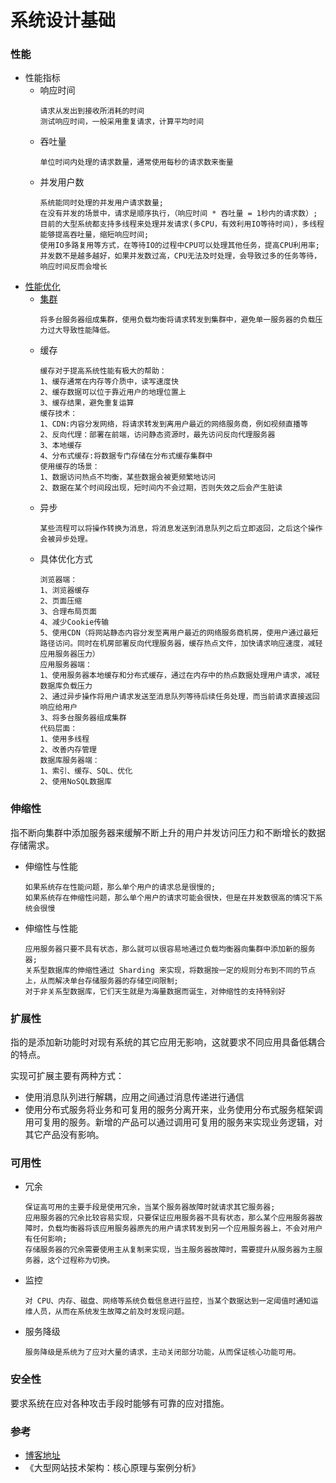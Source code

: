 # 系统设计基础
### 性能
* 性能指标
    * 响应时间
        ```
        请求从发出到接收所消耗的时间
        测试响应时间，一般采用重复请求，计算平均时间
        ```
    * 吞吐量
        ```
        单位时间内处理的请求数量，通常使用每秒的请求数来衡量
        ```
    * 并发用户数
        ```
        系统能同时处理的并发用户请求数量;
        在没有并发的场景中，请求是顺序执行，（响应时间 * 吞吐量 = 1秒内的请求数）;
        目前的大型系统都支持多线程来处理并发请求(多CPU，有效利用IO等待时间)，多线程能够提高吞吐量，缩短响应时间;
        使用IO多路复用等方式，在等待IO的过程中CPU可以处理其他任务，提高CPU利用率;
        并发数不是越多越好，如果并发数过高，CPU无法及时处理，会导致过多的任务等待，响应时间反而会增长
        ```
* [性能优化](性能优化.md)
    * [集群](集群.md)
        ```
        将多台服务器组成集群，使用负载均衡将请求转发到集群中，避免单一服务器的负载压力过大导致性能降低。
        ```
    * 缓存
        ```
        缓存对于提高系统性能有极大的帮助：
        1、缓存通常在内存等介质中，读写速度快
        2、缓存数据可以位于靠近用户的地理位置上
        3、缓存结果，避免重复运算
        缓存技术：
        1、CDN:内容分发网络，将请求转发到离用户最近的网络服务商，例如视频直播等
        2、反向代理：部署在前端，访问静态资源时，最先访问反向代理服务器
        3、本地缓存
        4、分布式缓存:将数据专门存储在分布式缓存集群中
        使用缓存的场景：
        1、数据访问热点不均衡，某些数据会被更频繁地访问
        2、数据在某个时间段出现，短时间内不会过期，否则失效之后会产生脏读
        ```
    * 异步
        ```
        某些流程可以将操作转换为消息，将消息发送到消息队列之后立即返回，之后这个操作会被异步处理。
        ```
    * 具体优化方式
        ```
        浏览器端：
        1、浏览器缓存
        2、页面压缩
        3、合理布局页面
        4、减少Cookie传输
        5、使用CDN（将网站静态内容分发至离用户最近的网络服务商机房，使用户通过最短路径访问。同时在机房部署反向代理服务器，缓存热点文件，加快请求响应速度，减轻应用服务器压力）
        应用服务器端：
        1、使用服务器本地缓存和分布式缓存，通过在内存中的热点数据处理用户请求，减轻数据库负载压力
        2、通过异步操作将用户请求发送至消息队列等待后续任务处理，而当前请求直接返回响应给用户
        3、将多台服务器组成集群
        代码层面：
        1、使用多线程
        2、改善内存管理
        数据库服务器端：
        1、索引、缓存、SQL、优化
        2、使用NoSQL数据库
        ```
### 伸缩性
指不断向集群中添加服务器来缓解不断上升的用户并发访问压力和不断增长的数据存储需求。
* 伸缩性与性能
    ```
    如果系统存在性能问题，那么单个用户的请求总是很慢的;
    如果系统存在伸缩性问题，那么单个用户的请求可能会很快，但是在并发数很高的情况下系统会很慢
    ```
* 伸缩性与性能
    ```
    应用服务器只要不具有状态，那么就可以很容易地通过负载均衡器向集群中添加新的服务器;
    关系型数据库的伸缩性通过 Sharding 来实现，将数据按一定的规则分布到不同的节点上，从而解决单台存储服务器的存储空间限制;
    对于非关系型数据库，它们天生就是为海量数据而诞生，对伸缩性的支持特别好
    ```
### 扩展性
指的是添加新功能时对现有系统的其它应用无影响，这就要求不同应用具备低耦合的特点。

实现可扩展主要有两种方式：

* 使用消息队列进行解耦，应用之间通过消息传递进行通信
* 使用分布式服务将业务和可复用的服务分离开来，业务使用分布式服务框架调用可复用的服务。新增的产品可以通过调用可复用的服务来实现业务逻辑，对其它产品没有影响。
### 可用性
* 冗余
    ```
    保证高可用的主要手段是使用冗余，当某个服务器故障时就请求其它服务器;
    应用服务器的冗余比较容易实现，只要保证应用服务器不具有状态，那么某个应用服务器故障时，负载均衡器将该应用服务器原先的用户请求转发到另一个应用服务器上，不会对用户有任何影响;
    存储服务器的冗余需要使用主从复制来实现，当主服务器故障时，需要提升从服务器为主服务器，这个过程称为切换。
    ```
* 监控
    ```
    对 CPU、内存、磁盘、网络等系统负载信息进行监控，当某个数据达到一定阈值时通知运维人员，从而在系统发生故障之前及时发现问题。
    ```
* 服务降级
    ```
    服务降级是系统为了应对大量的请求，主动关闭部分功能，从而保证核心功能可用。
    ```
### 安全性
要求系统在应对各种攻击手段时能够有可靠的应对措施。

### 参考
* [博客地址](https://blog.csdn.net/umbrellasoft/article/details/83044638)
* 《大型网站技术架构：核心原理与案例分析》